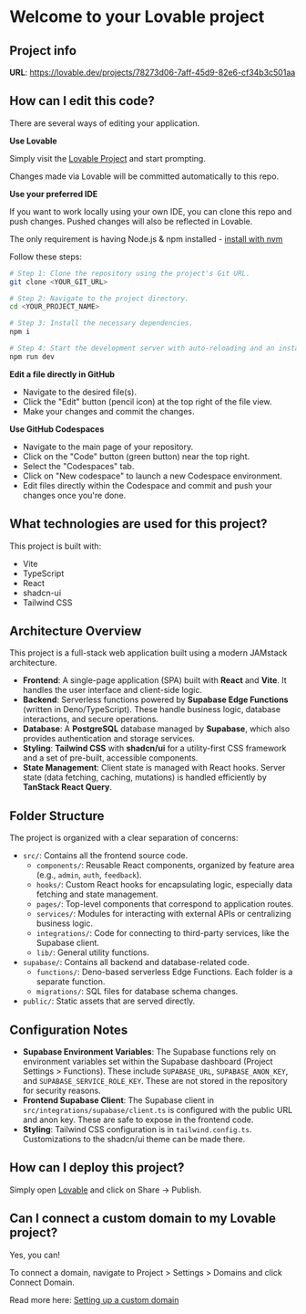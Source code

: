 
# Welcome to your Lovable project

## Project info

**URL**: https://lovable.dev/projects/78273d06-7aff-45d9-82e6-cf34b3c501aa

## How can I edit this code?

There are several ways of editing your application.

**Use Lovable**

Simply visit the [Lovable Project](https://lovable.dev/projects/78273d06-7aff-45d9-82e6-cf34b3c501aa) and start prompting.

Changes made via Lovable will be committed automatically to this repo.

**Use your preferred IDE**

If you want to work locally using your own IDE, you can clone this repo and push changes. Pushed changes will also be reflected in Lovable.

The only requirement is having Node.js & npm installed - [install with nvm](https://github.com/nvm-sh/nvm#installing-and-updating)

Follow these steps:

```sh
# Step 1: Clone the repository using the project's Git URL.
git clone <YOUR_GIT_URL>

# Step 2: Navigate to the project directory.
cd <YOUR_PROJECT_NAME>

# Step 3: Install the necessary dependencies.
npm i

# Step 4: Start the development server with auto-reloading and an instant preview.
npm run dev
```

**Edit a file directly in GitHub**

- Navigate to the desired file(s).
- Click the "Edit" button (pencil icon) at the top right of the file view.
- Make your changes and commit the changes.

**Use GitHub Codespaces**

- Navigate to the main page of your repository.
- Click on the "Code" button (green button) near the top right.
- Select the "Codespaces" tab.
- Click on "New codespace" to launch a new Codespace environment.
- Edit files directly within the Codespace and commit and push your changes once you're done.

## What technologies are used for this project?

This project is built with:

- Vite
- TypeScript
- React
- shadcn-ui
- Tailwind CSS

## Architecture Overview

This project is a full-stack web application built using a modern JAMstack architecture.

- **Frontend**: A single-page application (SPA) built with **React** and **Vite**. It handles the user interface and client-side logic.
- **Backend**: Serverless functions powered by **Supabase Edge Functions** (written in Deno/TypeScript). These handle business logic, database interactions, and secure operations.
- **Database**: A **PostgreSQL** database managed by **Supabase**, which also provides authentication and storage services.
- **Styling**: **Tailwind CSS** with **shadcn/ui** for a utility-first CSS framework and a set of pre-built, accessible components.
- **State Management**: Client state is managed with React hooks. Server state (data fetching, caching, mutations) is handled efficiently by **TanStack React Query**.

## Folder Structure

The project is organized with a clear separation of concerns:

- `src/`: Contains all the frontend source code.
  - `components/`: Reusable React components, organized by feature area (e.g., `admin`, `auth`, `feedback`).
  - `hooks/`: Custom React hooks for encapsulating logic, especially data fetching and state management.
  - `pages/`: Top-level components that correspond to application routes.
  - `services/`: Modules for interacting with external APIs or centralizing business logic.
  - `integrations/`: Code for connecting to third-party services, like the Supabase client.
  - `lib/`: General utility functions.
- `supabase/`: Contains all backend and database-related code.
  - `functions/`: Deno-based serverless Edge Functions. Each folder is a separate function.
  - `migrations/`: SQL files for database schema changes.
- `public/`: Static assets that are served directly.

## Configuration Notes

- **Supabase Environment Variables**: The Supabase functions rely on environment variables set within the Supabase dashboard (Project Settings > Functions). These include `SUPABASE_URL`, `SUPABASE_ANON_KEY`, and `SUPABASE_SERVICE_ROLE_KEY`. These are not stored in the repository for security reasons.
- **Frontend Supabase Client**: The Supabase client in `src/integrations/supabase/client.ts` is configured with the public URL and anon key. These are safe to expose in the frontend code.
- **Styling**: Tailwind CSS configuration is in `tailwind.config.ts`. Customizations to the shadcn/ui theme can be made there.

## How can I deploy this project?

Simply open [Lovable](https://lovable.dev/projects/78273d06-7aff-45d9-82e6-cf34b3c501aa) and click on Share -> Publish.

## Can I connect a custom domain to my Lovable project?

Yes, you can!

To connect a domain, navigate to Project > Settings > Domains and click Connect Domain.

Read more here: [Setting up a custom domain](https://docs.lovable.dev/tips-tricks/custom-domain#step-by-step-guide)

